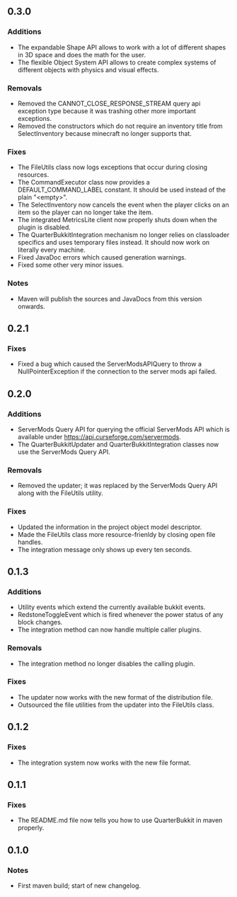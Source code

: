0.3.0
-----

### Additions
* The expandable Shape API allows to work with a lot of different shapes in 3D space and does the math for the user.
* The flexible Object System API allows to create complex systems of different objects with physics and visual effects.

### Removals
* Removed the CANNOT_CLOSE_RESPONSE_STREAM query api exception type because it was trashing other more important exceptions.
* Removed the constructors which do not require an inventory title from SelectInventory because minecraft no longer supports that.

### Fixes
* The FileUtils class now logs exceptions that occur during closing resources.
* The CommandExecutor class now provides a DEFAULT_COMMAND_LABEL constant. It should be used instead of the plain "\<empty\>".
* The SelectInventory now cancels the event when the player clicks on an item so the player can no longer take the item.
* The integrated MetricsLite client now properly shuts down when the plugin is disabled.
* The QuarterBukkitIntegration mechanism no longer relies on classloader specifics and uses temporary files instead. It should now work on literally every machine.
* Fixed JavaDoc errors which caused generation warnings.
* Fixed some other very minor issues.

### Notes
* Maven will publish the sources and JavaDocs from this version onwards.

0.2.1
-----

### Fixes
* Fixed a bug which caused the ServerModsAPIQuery to throw a NullPointerException if the connection to the server mods api failed.

0.2.0
-----

### Additions
* ServerMods Query API for querying the official ServerMods API which is available under https://api.curseforge.com/servermods.
* The QuarterBukkitUpdater and QuarterBukkitIntegration classes now use the ServerMods Query API.

### Removals
* Removed the updater; it was replaced by the ServerMods Query API along with the FileUtils utility.

### Fixes
* Updated the information in the project object model descriptor.
* Made the FileUtils class more resource-frienldy by closing open file handles.
* The integration message only shows up every ten seconds.

0.1.3
-----

### Additions
* Utility events which extend the currently available bukkit events.
* RedstoneToggleEvent which is fired whenever the power status of any block changes.
* The integration method can now handle multiple caller plugins.

### Removals
* The integration method no longer disables the calling plugin.

### Fixes
* The updater now works with the new format of the distribution file.
* Outsourced the file utilities from the updater into the FileUtils class.

0.1.2
-----

### Fixes
* The integration system now works with the new file format.

0.1.1
-----

### Fixes
* The README.md file now tells you how to use QuarterBukkit in maven properly.

0.1.0
-----

### Notes
* First maven build; start of new changelog.
